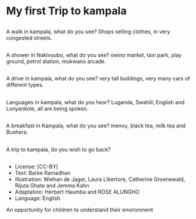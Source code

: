 # My first Trip to kampala

##
A walk in kampala,
what do you see?
Shops selling clothes,
in very congested streets.

##
A shower in Nakivuubo,
what do you see?
owino market, taxi park, play ground,
petrol station, mukwano arcade.

##
A drive in kampala, 
what do you see?
very tall buildings, very many cars of different
types.

##
Languages in kampala,
what do you hear?
Luganda, Swahili, English and Lunyankole,
all are being spoken.

##
A breakfast in Kampala,
what do you see?
menvu, black tea, milk tea and Bushera.

##
A trip to kampala,
do you wish to go back?

##
* License: [CC-BY]
* Text: Barke Ramadhan
* Illustration: Wiehan de Jager, Laura Libertore, Catherine Groenewald, Rijuta Ghate and Jemma Kahn
* Adaptation: Herbert Haumba and ROSE ALUNGHO
* Language: English

An opportunity for children to understand their environment
